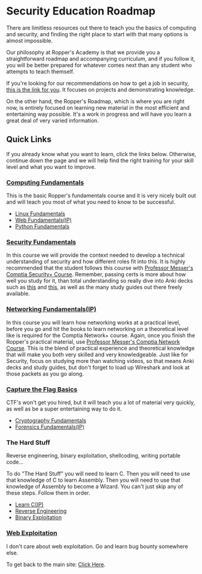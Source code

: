 # Security Education Roadmap

There are limitless resources out there to teach you the basics of computing and security, and finding the right place to start with that many options is almost impossible. 

Our philosophy at Ropper's Academy is that we provide you a straightforward roadmap and accompanying curriculum, and if you follow it, you will be better prepared for whatever comes next than any student who attempts to teach themself. 

If you're looking for our recommendations on how to get a job in security, [this is the link for you](https://www.hoppersroppers.org/library/breakIntoSecurity.html). It focuses on projects and demonstrating knowledge. 

On the other hand, the Ropper's Roadmap, which is where you are right now, is entirely focused on learning new material in the most efficient and entertaining way possible. It's a work in progress and will have you learn a great deal of very varied information.

## Quick Links

If you already know what you want to learn, click the links below. Otherwise, continue down the page and we will help find the right training for your skill level and what you want to improve.

### [Computing Fundamentals](training/fundamentals.md) 

This is the basic Ropper's fundamentals course and it is very nicely built out and will teach you most of what you need to know to be successful. 
  * [Linux Fundamentals](training/linux.md) 
  * [Web Fundamentals(IP)](training/web.md) 
  * [Python Fundamentals](training/python.md) 
  
### [Security Fundamentals](training/security.md) 

In this course we will provide the context needed to develop a technical understanding of security and how different roles fit into this. It is highly recommended that the student follows this course with [Professor Messer's Comptia Security+ Course](https://www.professormesser.com/security-plus/sy0-501/sy0-501-training-course/). Remember, passing certs is more about how well you study for it, than total understanding so really dive into Anki decks such as [this](https://ankiweb.net/shared/info/2145089484) and [this](https://ankiweb.net/shared/info/352022978), as well as the many study guides out there freely available.

### [Networking Fundamentals(IP)](training/networking.md)

In this course you will learn how networking works at a practical level, before you go and hit the books to learn networking on a theoretical level like is required for the Comptia Network+ course. Again, once you finish the Ropper's practical material, use [Professor Messer's Comptia Network Course](https://www.professormesser.com/netplus-resources/). This is the blend of practical experience and theoretical knowledge that will make you both very skilled and very knowledgeable. Just like for Security, focus on studying more than watching videos, so that means Anki decks and study guides, but don't forget to load up Wireshark and look at those packets as you go along.

### [Capture the Flag Basics](training/ctf.md)

CTF's won't get you hired, but it will teach you a lot of material very quickly, as well as be a super entertaining way to do it. 

 * [Cryptography Fundamentals](training/crypto.md)
 * [Forensics Fundamentals(IP)](training/forensics.md)

### The Hard Stuff

Reverse engineering, binary exploitation, shellcoding, writing portable code...

To do "The Hard Stuff" you will need to learn C. Then you will need to use that knowledge of C to learn Assembly. Then you will need to use that knowledge of Assembly to become a Wizard. You can't just skip any of these steps. Follow them in order. 

* [Learn C(IP)](training/c.md) 
* [Reverse Engineering](training/hardstuff.md) 
* [Binary Exploitation](training/pwning.md)

### [Web Exploitation](training/web.md)

I don't care about web exploitation. Go and learn bug bounty somewhere else. 



To get back to the main site: [Click Here](https://www.hoppersroppers.org/training.html).

